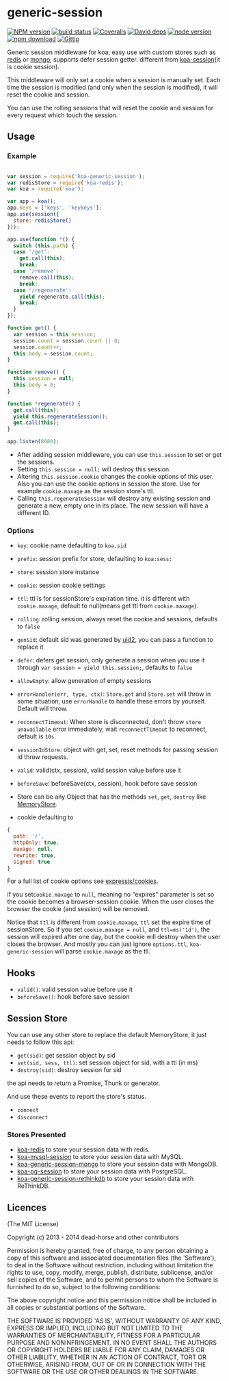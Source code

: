 generic-session
=========

[![NPM version][npm-image]][npm-url]
[![build status][travis-image]][travis-url]
[![Coveralls][coveralls-image]][coveralls-url]
[![David deps][david-image]][david-url]
[![node version][node-image]][node-url]
[![npm download][download-image]][download-url]
[![Gittip][gittip-image]][gittip-url]

[npm-image]: https://img.shields.io/npm/v/koa-generic-session.svg?style=flat-square
[npm-url]: https://npmjs.org/package/koa-generic-session
[travis-image]: https://img.shields.io/travis/koajs/generic-session.svg?style=flat-square
[travis-url]: https://travis-ci.org/koajs/generic-session
[coveralls-image]: https://img.shields.io/coveralls/koajs/generic-session.svg?style=flat-square
[coveralls-url]: https://coveralls.io/r/koajs/generic-session?branch=master
[david-image]: https://img.shields.io/david/koajs/generic-session.svg?style=flat-square
[david-url]: https://david-dm.org/koajs/generic-session
[node-image]: https://img.shields.io/badge/node.js-%3E=_0.11-red.svg?style=flat-square
[node-url]: http://nodejs.org/download/
[download-image]: https://img.shields.io/npm/dm/koa-generic-session.svg?style=flat-square
[download-url]: https://npmjs.org/package/koa-generic-session
[gittip-image]: https://img.shields.io/gittip/dead-horse.svg?style=flat-square
[gittip-url]: https://www.gittip.com/dead-horse/

Generic session middleware for koa, easy use with custom stores such as [redis](https://github.com/koajs/koa-redis) or [mongo](https://github.com/freakycue/koa-generic-session-mongo), supports defer session getter. different from [koa-session](https://github.com/koajs/session)(it is cookie session).

This middleware will only set a cookie when a session is manually set. Each time the session is modified (and only when the session is modified), it will reset the cookie and session.

You can use the rolling sessions that will reset the cookie and session for every request which touch the session.

## Usage

### Example

```js

var session = require('koa-generic-session');
var redisStore = require('koa-redis');
var koa = require('koa');

var app = koa();
app.keys = ['keys', 'keykeys'];
app.use(session({
  store: redisStore()
}));

app.use(function *() {
  switch (this.path) {
  case '/get':
    get.call(this);
    break;
  case '/remove':
    remove.call(this);
    break;
  case '/regenerate':
    yield regenerate.call(this);
    break;
  }
});

function get() {
  var session = this.session;
  session.count = session.count || 0;
  session.count++;
  this.body = session.count;
}

function remove() {
  this.session = null;
  this.body = 0;
}

function *regenerate() {
  get.call(this);
  yield this.regenerateSession();
  get.call(this);
}

app.listen(8080);
```

* After adding session middleware, you can use `this.session` to set or get the sessions.
* Setting `this.session = null;` will destroy this session.
* Altering `this.session.cookie` changes the cookie options of this user. Also you can use the cookie options in session the store. Use for example `cookie.maxage` as the session store's ttl.
* Calling `this.regenerateSession` will destroy any existing session and generate a new, empty one in its place. The new session will have a different ID.

### Options


 * `key`: cookie name defaulting to `koa.sid`
 * `prefix`: session prefix for store, defaulting to `koa:sess:`
 * `store`: session store instance
 * `cookie`: session cookie settings
 * `ttl`: ttl is for sessionStore's expiration time. it is different with `cookie.maxage`, default to null(means get ttl from `cookie.maxage`).
 * `rolling`: rolling session, always reset the cookie and sessions, defaults to `false`
 * `genSid`: default sid was generated by [uid2](https://github.com/coreh/uid2), you can pass a function to replace it
 * `defer`: defers get session, only generate a session when you use it through `var session = yield this.session;`, defaults to `false`
 * `allowEmpty`: allow generation of empty sessions
 * `errorHandler(err, type, ctx)`: `Store.get` and `Store.set` will throw in some situation, use `errorHandle` to handle these errors by yourself. Default will throw.
 * `reconnectTimeout`: When store is disconnected, don't throw `store unavailable` error immediately, wait `reconnectTimeout` to reconnect, default is `10s`.
 * `sessionIdStore`: object with get, set, reset methods for passing session id throw requests.
 * `valid`: valid(ctx, session), valid session value before use it
 * `beforeSave`: beforeSave(ctx, session), hook before save session

* Store can be any Object that has the methods `set`, `get`, `destroy` like  [MemoryStore](https://github.com/koajs/koa-session/blob/master/lib/store.js).
* cookie defaulting to

```js
{
  path: '/',
  httpOnly: true,
  maxage: null,
  rewrite: true,
  signed: true
}
```

For a full list of cookie options see [expressjs/cookies](https://github.com/expressjs/cookies#cookiesset-name--value---options--).

if you set`cookie.maxage` to `null`, meaning no "expires" parameter is set so the cookie becomes a browser-session cookie. When the user closes the browser the cookie (and session) will be removed.

Notice that `ttl` is different from `cookie.maxage`, `ttl` set the expire time of sessionStore. So if you set `cookie.maxage = null`, and `ttl=ms('1d')`, the session will expired after one day, but the cookie will destroy when the user closes the browser.
And mostly you can just ignore `options.ttl`, `koa-generic-session` will parse `cookie.maxage` as the tll.

## Hooks

- `valid()`: valid session value before use it
- `beforeSave()`: hook before save session

## Session Store

You can use any other store to replace the default MemoryStore, it just needs to follow this api:

* `get(sid)`: get session object by sid
* `set(sid, sess, ttl)`: set session object for sid, with a ttl (in ms)
* `destroy(sid)`: destroy session for sid

the api needs to return a Promise, Thunk or generator.

And use these events to report the store's status.

* `connect`
* `disconnect`

### Stores Presented

- [koa-redis](https://github.com/koajs/koa-redis) to store your session data with redis.
- [koa-mysql-session](https://github.com/tb01923/koa-mysql-session) to store your session data with MySQL.
- [koa-generic-session-mongo](https://github.com/freakycue/koa-generic-session-mongo) to store your session data with MongoDB.
- [koa-pg-session](https://github.com/TMiguelT/koa-pg-session) to store your session data with PostgreSQL.
- [koa-generic-session-rethinkdb](https://github.com/KualiCo/koa-generic-session-rethinkdb) to store your session data with ReThinkDB.


## Licences
(The MIT License)

Copyright (c) 2013 - 2014 dead-horse and other contributors

Permission is hereby granted, free of charge, to any person obtaining a copy of this software and associated documentation files (the 'Software'), to deal in the Software without restriction, including without limitation the rights to use, copy, modify, merge, publish, distribute, sublicense, and/or sell copies of the Software, and to permit persons to whom the Software is furnished to do so, subject to the following conditions:

The above copyright notice and this permission notice shall be included in all copies or substantial portions of the Software.

THE SOFTWARE IS PROVIDED 'AS IS', WITHOUT WARRANTY OF ANY KIND, EXPRESS OR IMPLIED, INCLUDING BUT NOT LIMITED TO THE WARRANTIES OF MERCHANTABILITY, FITNESS FOR A PARTICULAR PURPOSE AND NONINFRINGEMENT. IN NO EVENT SHALL THE AUTHORS OR COPYRIGHT HOLDERS BE LIABLE FOR ANY CLAIM, DAMAGES OR OTHER LIABILITY, WHETHER IN AN ACTION OF CONTRACT, TORT OR OTHERWISE, ARISING FROM, OUT OF OR IN CONNECTION WITH THE SOFTWARE OR THE USE OR OTHER DEALINGS IN THE SOFTWARE.
